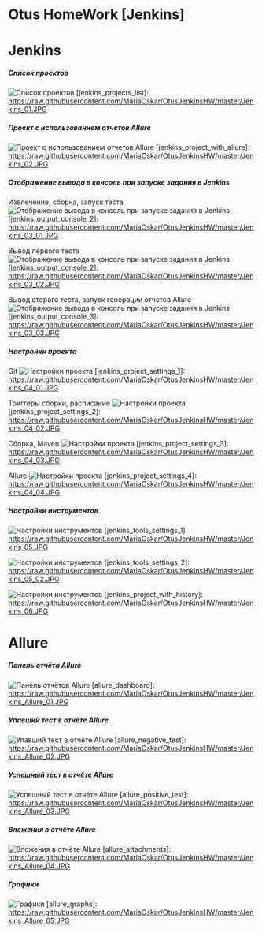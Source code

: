 # Otus HomeWork [Jenkins]


Jenkins
=======

##### Список проектов

![Список проектов](https://raw.githubusercontent.com/MariaOskar/OtusJenkinsHW/master/Jenkins_01.JPG)
[jenkins_projects_list]: https://raw.githubusercontent.com/MariaOskar/OtusJenkinsHW/master/Jenkins_01.JPG


##### Проект с использованием отчетов Allure

![Проект с использованием отчетов Allure](https://raw.githubusercontent.com/MariaOskar/OtusJenkinsHW/master/Jenkins_02.JPG)
[jenkins_project_with_allure]: https://raw.githubusercontent.com/MariaOskar/OtusJenkinsHW/master/Jenkins_02.JPG


##### Отображение вывода в консоль при запуске задания в Jenkins

Извлечение, сборка, запуск теста
![Отображение вывода в консоль при запуске задания в Jenkins](https://raw.githubusercontent.com/MariaOskar/OtusJenkinsHW/master/Jenkins_03_01.JPG)
[jenkins_output_console_2]: https://raw.githubusercontent.com/MariaOskar/OtusJenkinsHW/master/Jenkins_03_01.JPG

Вывод первого теста
![Отображение вывода в консоль при запуске задания в Jenkins](https://raw.githubusercontent.com/MariaOskar/OtusJenkinsHW/master/Jenkins_03_02.JPG)
[jenkins_output_console_2]: https://raw.githubusercontent.com/MariaOskar/OtusJenkinsHW/master/Jenkins_03_02.JPG

Вывод второго теста, запуск генерации отчетов Allure
![Отображение вывода в консоль при запуске задания в Jenkins](https://raw.githubusercontent.com/MariaOskar/OtusJenkinsHW/master/Jenkins_03_03.JPG)
[jenkins_output_console_3]: https://raw.githubusercontent.com/MariaOskar/OtusJenkinsHW/master/Jenkins_03_03.JPG



##### Настройки проекта

Git
![Настройки проекта](https://raw.githubusercontent.com/MariaOskar/OtusJenkinsHW/master/Jenkins_04_01.JPG)
[jenkins_project_settings_1]: https://raw.githubusercontent.com/MariaOskar/OtusJenkinsHW/master/Jenkins_04_01.JPG

Триггеры сборки, расписание
![Настройки проекта](https://raw.githubusercontent.com/MariaOskar/OtusJenkinsHW/master/Jenkins_04_02.JPG)
[jenkins_project_settings_2]: https://raw.githubusercontent.com/MariaOskar/OtusJenkinsHW/master/Jenkins_04_02.JPG

Сборка, Maven
![Настройки проекта](https://raw.githubusercontent.com/MariaOskar/OtusJenkinsHW/master/Jenkins_04_03.JPG)
[jenkins_project_settings_3]: https://raw.githubusercontent.com/MariaOskar/OtusJenkinsHW/master/Jenkins_04_03.JPG

Allure
![Настройки проекта](https://raw.githubusercontent.com/MariaOskar/OtusJenkinsHW/master/Jenkins_04_04.JPG)
[jenkins_project_settings_4]: https://raw.githubusercontent.com/MariaOskar/OtusJenkinsHW/master/Jenkins_04_04.JPG


##### Настройки инструментов
![Настройки инструментов](https://raw.githubusercontent.com/MariaOskar/OtusJenkinsHW/master/Jenkins_05.JPG)
[jenkins_tools_settings_1]: https://raw.githubusercontent.com/MariaOskar/OtusJenkinsHW/master/Jenkins_05.JPG

![Настройки инструментов](https://raw.githubusercontent.com/MariaOskar/OtusJenkinsHW/master/Jenkins_05_02.JPG)
[jenkins_tools_settings_2]: https://raw.githubusercontent.com/MariaOskar/OtusJenkinsHW/master/Jenkins_05_02.JPG

![Настройки инструментов](https://raw.githubusercontent.com/MariaOskar/OtusJenkinsHW/master/Jenkins_06.JPG)
[jenkins_project_with_history]: https://raw.githubusercontent.com/MariaOskar/OtusJenkinsHW/master/Jenkins_06.JPG


Allure
======

##### Панель отчёта Allure
![Панель отчётов Allure](https://raw.githubusercontent.com/MariaOskar/OtusJenkinsHW/master/Jenkins_Allure_01.JPG)
[allure_dashboard]: https://raw.githubusercontent.com/MariaOskar/OtusJenkinsHW/master/Jenkins_Allure_01.JPG


##### Упавший тест в отчёте Allure

![Упавший тест в отчёте Allure](https://raw.githubusercontent.com/MariaOskar/OtusJenkinsHW/master/Jenkins_Allure_02.JPG)
[allure_negative_test]: https://raw.githubusercontent.com/MariaOskar/OtusJenkinsHW/master/Jenkins_Allure_02.JPG


##### Успешный тест в отчёте Allure

![Успешный тест в отчёте Allure](https://raw.githubusercontent.com/MariaOskar/OtusJenkinsHW/master/Jenkins_Allure_03.JPG)
[allure_positive_test]: https://raw.githubusercontent.com/MariaOskar/OtusJenkinsHW/master/Jenkins_Allure_03.JPG


##### Вложения в отчёте Allure

![Вложения в отчёте Allure](https://raw.githubusercontent.com/MariaOskar/OtusJenkinsHW/master/Jenkins_Allure_04.JPG)
[allure_attachments]: https://raw.githubusercontent.com/MariaOskar/OtusJenkinsHW/master/Jenkins_Allure_04.JPG


##### Графики

![Графики](https://raw.githubusercontent.com/MariaOskar/OtusJenkinsHW/master/Jenkins_Allure_05.JPG)
[allure_graphs]: https://raw.githubusercontent.com/MariaOskar/OtusJenkinsHW/master/Jenkins_Allure_05.JPG
